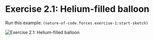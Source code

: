 # Exercise 2.1: Helium-filled balloon

Run this example: `(nature-of-code.forces.exercise-1:start-sketch)`

![Exercise 2.1: Helium-filled balloon](https://raw.githubusercontent.com/mark-gerarts/nature-of-code/master/screenshots/Exercise%202.1%3A%20Helium-filled%20balloon.gif)
